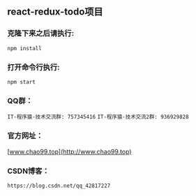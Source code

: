 
## react-redux-todo项目

### 克隆下来之后请执行:

 `npm install`

### 打开命令行执行:

`npm start`

### QQ群：

`IT-程序猿-技术交流群: 757345416`
`IT-程序猿-技术交流2群: 936929828`

### 官方网址：

[www.chao99.top](http://www.chao99.top)

### CSDN博客：

`https://blog.csdn.net/qq_42817227`
